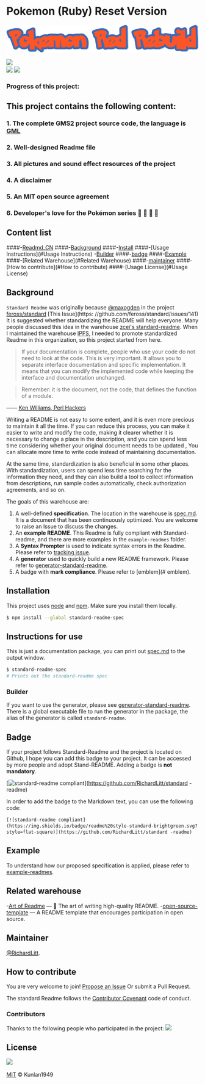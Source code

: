 # Pokemon (Ruby) Reset Version
![](https://github.com/kunlan1949/PokemonRe/blob/Main_Branch/Pokemon_Re.png) </br>

<img src="https://img.shields.io/docker/stars/tsund/tianchi_docker_practice.svg"/> </br>
<img src="https://img.shields.io/github/last-commit/kunlan1949/PokemonRe.svg"/>
<img src="https://img.shields.io/github/stars/kunlan1949/PokemonRe.svg"/>

### Progress of this project: 

## This project contains the following content:
### 1. The complete GMS2 project source code, the language is [GML](https://gamemakerchina.github.io/GMS2_manual_en2ch/ "Click here to jump to the GML Chinese document") </br>
### 2. Well-designed Readme file </br>
### 3. All pictures and sound effect resources of the project </br>
### 4. A disclaimer </br>
### 5. An MIT open source agreement </br>
### 6. Developer's love for the Pokémon series 💓 💓 💓 💓 </br>


## Content list

####-[Readmd_CN](#Readmd_CN)
####-[Background](#Background)
####-[Install](#Install)
####-[Usage Instructions](#Usage Instructions)
-[Builder](#Builder)
####-[badge](#badge)
####-[Example](#Example)
####-[Related Warehouse](#Related Warehouse)
####-[maintainer](#maintainer)
####-[How to contribute](#How to contribute)
####-[Usage License](#Usage License)

## Background

`Standard Readme` was originally because [@maxogden](https://github.com/maxogden) in the project [feross/standard](https://github.com/feross/standard) [This Issue](https: //github.com/feross/standard/issues/141) It is suggested whether standardizing the README will help everyone. Many people discussed this idea in the warehouse [zcei's standard-readme](https://github.com/zcei/standard-readme/issues/1). When I maintained the warehouse [IPFS](https://github.com/ipfs), I needed to promote standardized Readme in this organization, so this project started from here.

> If your documentation is complete, people who use your code do not need to look at the code. This is very important. It allows you to separate interface documentation and specific implementation. It means that you can modify the implemented code while keeping the interface and documentation unchanged.

> Remember: it is the document, not the code, that defines the function of a module.

—— [Ken Williams, Perl Hackers](http://mathforum.org/ken/perl_modules.html#document)

Writing a README is not easy to some extent, and it is even more precious to maintain it all the time. If you can reduce this process, you can make it easier to write and modify the code, making it clearer whether it is necessary to change a place in the description, and you can spend less time considering whether your original document needs to be updated , You can allocate more time to write code instead of maintaining documentation.

At the same time, standardization is also beneficial in some other places. With standardization, users can spend less time searching for the information they need, and they can also build a tool to collect information from descriptions, run sample codes automatically, check authorization agreements, and so on.

The goals of this warehouse are:

1. A well-defined **specification**. The location in the warehouse is [spec.md](spec.md). It is a document that has been continuously optimized. You are welcome to raise an Issue to discuss the changes.
2. An **example README**. This Readme is fully compliant with Standard-readme, and there are more examples in the `example-readmes` folder.
3. A **Syntax Prompter** is used to indicate syntax errors in the Readme. Please refer to [tracking issue](https://github.com/RichardLitt/standard-readme/issues/5).
4. A **generator** used to quickly build a new README framework. Please refer to [generator-standard-readme](https://github.com/RichardLitt/generator-standard-readme).
5. A badge with **mark compliance**. Please refer to [emblem](# emblem).

## Installation

This project uses [node](http://nodejs.org) and [npm](https://npmjs.com). Make sure you install them locally.

```sh
$ npm install --global standard-readme-spec
```

## Instructions for use

This is just a documentation package, you can print out [spec.md](spec.md) to the output window.

```sh
$ standard-readme-spec
# Prints out the standard-readme spec
```

### Builder

If you want to use the generator, please see [generator-standard-readme](https://github.com/RichardLitt/generator-standard-readme).
There is a global executable file to run the generator in the package, the alias of the generator is called `standard-readme`.

## Badge
If your project follows Standard-Readme and the project is located on Github, I hope you can add this badge to your project. It can be accessed by more people and adopt Stand-README. Adding a badge is **not mandatory**.

[![standard-readme compliant](https://img.shields.io/badge/readme%20style-standard-brightgreen.svg?style=flat-square)](https://github.com/RichardLitt/standard -readme)

In order to add the badge to the Markdown text, you can use the following code:

```
[![standard-readme compliant](https://img.shields.io/badge/readme%20style-standard-brightgreen.svg?style=flat-square)](https://github.com/RichardLitt/standard -readme)
```

## Example

To understand how our proposed specification is applied, please refer to [example-readmes](example-readmes/).

## Related warehouse

-[Art of Readme](https://github.com/noffle/art-of-readme) — 💌 The art of writing high-quality README.
-[open-source-template](https://github.com/davidbgk/open-source-template/) — A README template that encourages participation in open source.

## Maintainer

[@RichardLitt](https://github.com/RichardLitt).

## How to contribute

You are very welcome to join! [Propose an Issue](https://github.com/RichardLitt/standard-readme/issues/new) Or submit a Pull Request.


The standard Readme follows the [Contributor Covenant](http://contributor-covenant.org/version/1/3/0/) code of conduct.

### Contributors

Thanks to the following people who participated in the project:
<a href="graphs/contributors"><img src="https://opencollective.com/standard-readme/contributors.svg?width=890&button=false" /></a>


## License
<img src="https://img.shields.io/badge/license-MIT-green"/>

[MIT](LICENSE) © Kunlan1949
